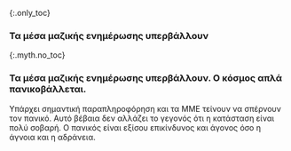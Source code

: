 {:.only_toc}
### Τα μέσα μαζικής ενημέρωσης υπερβάλλουν

{:.myth.no_toc}
### Τα μέσα μαζικής ενημέρωσης υπερβάλλουν. Ο κόσμος απλά πανικοβάλλεται.

Υπάρχει σημαντική παραπληροφόρηση και τα ΜΜΕ τείνουν να σπέρνουν τον πανικό. Αυτό βέβαια δεν αλλάζει το γεγονός ότι η κατάσταση είναι πολύ σοβαρή. Ο πανικός είναι εξίσου επικίνδυνος και άγονος όσο η άγνοια και η αδράνεια.
